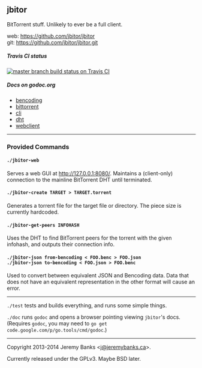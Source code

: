 ## jbitor

BitTorrent stuff. Unlikely to ever be a full client.

web: https://github.com/jbitor/jbitor  
git: https://github.com/jbitor/jbitor.git

##### Travis CI status

<a href="https://travis-ci.org/jbitor/jbitor/branches">
<img src="https://travis-ci.org/jbitor/jbitor.png?branch=master"
     alt="master branch build status on Travis CI" />
</a>

##### Docs on godoc.org

- [bencoding](https://godoc.org/github.com/jbitor/bencoding)
- [bittorrent](https://godoc.org/github.com/jbitor/bittorrent)
- [cli](https://godoc.org/github.com/jbitor/cli)
- [dht](https://godoc.org/github.com/jbitor/dht)
- [webclient](https://godoc.org/github.com/jbitor/webclient)

---

### Provided Commands

#### `./jbitor-web`

Serves a web GUI at <http://127.0.0.1:8080/>.
Maintains a (client-only) connection to the mainline BitTorrent DHT until terminated.

#### `./jbitor-create TARGET > TARGET.torrent`

Generates a torrent file for the target file or directory. The piece size is currently hardcoded.

#### `./jbitor-get-peers INFOHASH`

Uses the DHT to find BitTorrent peers for the torrent with the given infohash, and outputs their connection info.

#### `./jbitor-json from-bencoding < FOO.benc > FOO.json`  <br />  `./jbitor-json to-bencoding < FOO.json > FOO.benc`

Used to convert between equivalent JSON and Bencoding data. Data that does not have an equivalent representation in the other format will cause an error.

---

`./test` tests and builds everything, and runs some simple things.

`./doc` runs `godoc` and opens a browser pointing viewing `jbitor`'s docs.
(Requires `godoc`, you may need to `go get code.google.com/p/go.tools/cmd/godoc`.)

---

Copyright 2013-2014 Jeremy Banks <<j@jeremybanks.ca>>.

Currently released under the GPLv3. Maybe BSD later.
